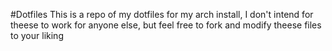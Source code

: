 #Dotfiles
This is a repo of my dotfiles for my arch install, I don't intend for theese to work for anyone else, but feel free to fork and modify theese files to your liking

